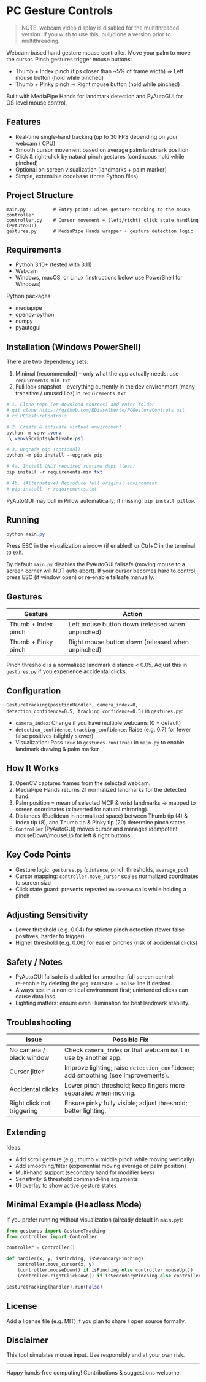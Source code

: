 # PC Gesture Controls

> NOTE: webcam video display is disabled for the multithreaded version. If you wish to use this, pull/clone a version prior to multithreading. 

Webcam‑based hand gesture mouse controller. Move your palm to move the cursor. Pinch gestures trigger mouse buttons:

- Thumb + Index pinch (tips closer than ~5% of frame width) => Left mouse button (hold while pinched)
- Thumb + Pinky pinch => Right mouse button (hold while pinched)

Built with MediaPipe Hands for landmark detection and PyAutoGUI for OS‑level mouse control.

## Features
- Real‑time single‑hand tracking (up to 30 FPS depending on your webcam / CPU)
- Smooth cursor movement based on average palm landmark position
- Click & right‑click by natural pinch gestures (continuous hold while pinched)
- Optional on‑screen visualization (landmarks + palm marker)
- Simple, extensible codebase (three Python files)

## Project Structure
```
main.py          # Entry point: wires gesture tracking to the mouse controller
controller.py    # Cursor movement + (left/right) click state handling (PyAutoGUI)
gestures.py      # MediaPipe Hands wrapper + gesture detection logic
```

## Requirements
- Python 3.10+ (tested with 3.11)
- Webcam
- Windows, macOS, or Linux (instructions below use PowerShell for Windows)

Python packages:
- mediapipe
- opencv-python
- numpy
- pyautogui

## Installation (Windows PowerShell)
There are two dependency sets:

1. Minimal (recommended) – only what the app actually needs: use `requirements-min.txt`
2. Full lock snapshot – everything currently in the dev environment (many transitive / unused libs) in `requirements.txt`

```powershell
# 1. Clone repo (or download sources) and enter folder
# git clone https://github.com/EDiasAlberto/PCGestureControls.git
# cd PCGestureControls

# 2. Create & activate virtual environment
python -m venv .venv
.\.venv\Scripts\Activate.ps1

# 3. Upgrade pip (optional)
python -m pip install --upgrade pip

# 4a. Install ONLY required runtime deps (lean)
pip install -r requirements-min.txt

# 4b. (Alternative) Reproduce full original environment
# pip install -r requirements.txt
```

PyAutoGUI may pull in Pillow automatically; if missing: `pip install pillow`.

## Running
```powershell
python main.py
```
Press ESC in the visualization window (if enabled) or Ctrl+C in the terminal to exit.

By default `main.py` disables the PyAutoGUI failsafe (moving mouse to a screen corner will NOT auto‑abort). If your cursor becomes hard to control, press ESC (if window open) or re‑enable failsafe manually.

## Gestures
| Gesture | Action |
|---------|--------|
| Thumb + Index pinch | Left mouse button down (released when unpinched) |
| Thumb + Pinky pinch | Right mouse button down (released when unpinched) |

Pinch threshold is a normalized landmark distance < 0.05. Adjust this in `gestures.py` if you experience accidental clicks.

## Configuration
`GestureTracking(positionHandler, camera_index=0, detection_confidence=0.5, tracking_confidence=0.5)` in `gestures.py`:
- `camera_index`: Change if you have multiple webcams (0 = default)
- `detection_confidence`, `tracking_confidence`: Raise (e.g. 0.7) for fewer false positives (slightly slower)
- Visualization: Pass `True` to `gestures.run(True)` in `main.py` to enable landmark drawing & palm marker

## How It Works
1. OpenCV captures frames from the selected webcam.
2. MediaPipe Hands returns 21 normalized landmarks for the detected hand.
3. Palm position = mean of selected MCP & wrist landmarks → mapped to screen coordinates (x inverted for natural mirroring).
4. Distances (Euclidean in normalized space) between Thumb tip (4) & Index tip (8), and Thumb tip & Pinky tip (20) determine pinch states.
5. `Controller` (PyAutoGUI) moves cursor and manages idempotent mouseDown/mouseUp for left & right buttons.

## Key Code Points
- Gesture logic: `gestures.py` (`distance`, pinch thresholds, `average_pos`)
- Cursor mapping: `controller.move_cursor` scales normalized coordinates to screen size
- Click state guard: prevents repeated `mouseDown` calls while holding a pinch

## Adjusting Sensitivity
- Lower threshold (e.g. 0.04) for stricter pinch detection (fewer false positives, harder to trigger)
- Higher threshold (e.g. 0.06) for easier pinches (risk of accidental clicks)

## Safety / Notes
- PyAutoGUI failsafe is disabled for smoother full‑screen control: re‑enable by deleting the `pag.FAILSAFE = False` line if desired.
- Always test in a non‑critical environment first; unintended clicks can cause data loss.
- Lighting matters: ensure even illumination for best landmark stability.

## Troubleshooting
| Issue | Possible Fix |
|-------|--------------|
| No camera / black window | Check `camera_index` or that webcam isn't in use by another app. |
| Cursor jitter | Improve lighting; raise `detection_confidence`; add smoothing (see Improvements). |
| Accidental clicks | Lower pinch threshold; keep fingers more separated when moving. |
| Right click not triggering | Ensure pinky fully visible; adjust threshold; better lighting. |

## Extending
Ideas:
- Add scroll gesture (e.g., thumb + middle pinch while moving vertically)
- Add smoothing/filter (exponential moving average of palm position)
- Multi‑hand support (secondary hand for modifier keys)
- Sensitivity & threshold command‑line arguments
- UI overlay to show active gesture states

## Minimal Example (Headless Mode)
If you prefer running without visualization (already default in `main.py`):
```python
from gestures import GestureTracking
from controller import Controller

controller = Controller()

def handler(x, y, isPinching, isSecondaryPinching):
    controller.move_cursor(x, y)
    (controller.mouseDown() if isPinching else controller.mouseUp())
    (controller.rightClickDown() if isSecondaryPinching else controller.rightClickUp())

GestureTracking(handler).run(False)
```

## License
Add a license file (e.g. MIT) if you plan to share / open source formally.

## Disclaimer
This tool simulates mouse input. Use responsibly and at your own risk.

---
Happy hands‑free computing! Contributions & suggestions welcome.
